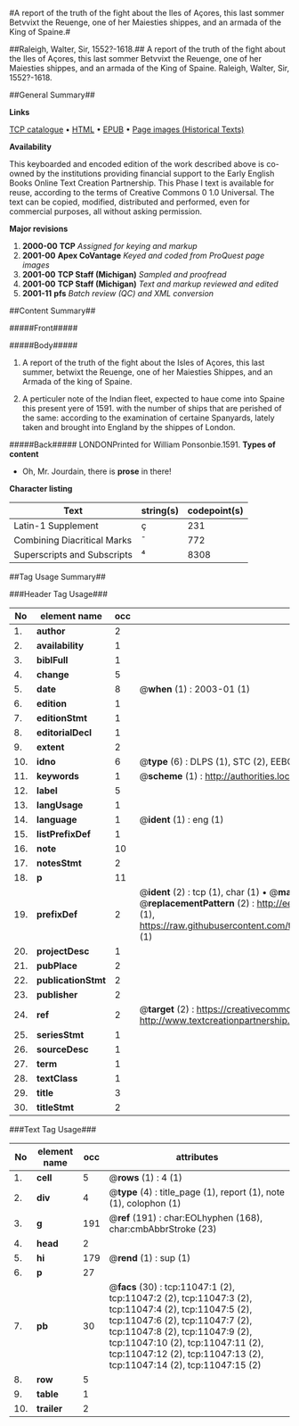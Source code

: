 #A report of the truth of the fight about the Iles of Açores, this last sommer Betvvixt the Reuenge, one of her Maiesties shippes, and an armada of the King of Spaine.#

##Raleigh, Walter, Sir, 1552?-1618.##
A report of the truth of the fight about the Iles of Açores, this last sommer Betvvixt the Reuenge, one of her Maiesties shippes, and an armada of the King of Spaine.
Raleigh, Walter, Sir, 1552?-1618.

##General Summary##

**Links**

[TCP catalogue](http://www.ota.ox.ac.uk/tcp/)  • 
[HTML](http://tei.it.ox.ac.uk/tcp/Texts-HTML/free/A10/A10376.html)  • 
[EPUB](http://tei.it.ox.ac.uk/tcp/Texts-EPUB/free/A10/A10376.epub) • 
[Page images (Historical Texts)](https://data.historicaltexts.jisc.ac.uk/view?pubId=eebo-99846102e&pageId=eebo-99846102e-11047-1)

**Availability**

This keyboarded and encoded edition of the
	       work described above is co-owned by the institutions
	       providing financial support to the Early English Books
	       Online Text Creation Partnership. This Phase I text is
	       available for reuse, according to the terms of Creative
	       Commons 0 1.0 Universal. The text can be copied,
	       modified, distributed and performed, even for
	       commercial purposes, all without asking permission.

**Major revisions**

1. __2000-00__ __TCP__ *Assigned for keying and markup*
1. __2001-00__ __Apex CoVantage__ *Keyed and coded from ProQuest page images*
1. __2001-00__ __TCP Staff (Michigan)__ *Sampled and proofread*
1. __2001-00__ __TCP Staff (Michigan)__ *Text and markup reviewed and edited*
1. __2001-11__ __pfs__ *Batch review (QC) and XML conversion*

##Content Summary##

#####Front#####

#####Body#####

1. A report of the truth of the fight about the Isles of Açores, this last summer, betwixt the Reuenge, one of her Maiesties Shippes, and an Armada of the king of Spaine.

1. A perticuler note of the Indian fleet, expected to haue come into Spaine this present yere of 1591. with the number of ships that are perished of the same: according to the examination of certaine Spanyards, lately taken and brought into England by the shippes of London.

#####Back#####
LONDONPrinted for William Ponsonbie.1591.
**Types of content**

  * Oh, Mr. Jourdain, there is **prose** in there!

**Character listing**


|Text|string(s)|codepoint(s)|
|---|---|---|
|Latin-1 Supplement|ç|231|
|Combining             Diacritical Marks|̄|772|
|Superscripts             and Subscripts|⁴|8308|

##Tag Usage Summary##

###Header Tag Usage###

|No|element name|occ|attributes|
|---|---|---|---|
|1.|__author__|2||
|2.|__availability__|1||
|3.|__biblFull__|1||
|4.|__change__|5||
|5.|__date__|8| @__when__ (1) : 2003-01 (1)|
|6.|__edition__|1||
|7.|__editionStmt__|1||
|8.|__editorialDecl__|1||
|9.|__extent__|2||
|10.|__idno__|6| @__type__ (6) : DLPS (1), STC (2), EEBO-CITATION (1), PROQUEST (1), VID (1)|
|11.|__keywords__|1| @__scheme__ (1) : http://authorities.loc.gov/ (1)|
|12.|__label__|5||
|13.|__langUsage__|1||
|14.|__language__|1| @__ident__ (1) : eng (1)|
|15.|__listPrefixDef__|1||
|16.|__note__|10||
|17.|__notesStmt__|2||
|18.|__p__|11||
|19.|__prefixDef__|2| @__ident__ (2) : tcp (1), char (1)  •  @__matchPattern__ (2) : ([0-9\-]+):([0-9IVX]+) (1), (.+) (1)  •  @__replacementPattern__ (2) : http://eebo.chadwyck.com/downloadtiff?vid=$1&page=$2 (1), https://raw.githubusercontent.com/textcreationpartnership/Texts/master/tcpchars.xml#$1 (1)|
|20.|__projectDesc__|1||
|21.|__pubPlace__|2||
|22.|__publicationStmt__|2||
|23.|__publisher__|2||
|24.|__ref__|2| @__target__ (2) : https://creativecommons.org/publicdomain/zero/1.0/ (1), http://www.textcreationpartnership.org/docs/. (1)|
|25.|__seriesStmt__|1||
|26.|__sourceDesc__|1||
|27.|__term__|1||
|28.|__textClass__|1||
|29.|__title__|3||
|30.|__titleStmt__|2||


###Text Tag Usage###

|No|element name|occ|attributes|
|---|---|---|---|
|1.|__cell__|5| @__rows__ (1) : 4 (1)|
|2.|__div__|4| @__type__ (4) : title_page (1), report (1), note (1), colophon (1)|
|3.|__g__|191| @__ref__ (191) : char:EOLhyphen (168), char:cmbAbbrStroke (23)|
|4.|__head__|2||
|5.|__hi__|179| @__rend__ (1) : sup (1)|
|6.|__p__|27||
|7.|__pb__|30| @__facs__ (30) : tcp:11047:1 (2), tcp:11047:2 (2), tcp:11047:3 (2), tcp:11047:4 (2), tcp:11047:5 (2), tcp:11047:6 (2), tcp:11047:7 (2), tcp:11047:8 (2), tcp:11047:9 (2), tcp:11047:10 (2), tcp:11047:11 (2), tcp:11047:12 (2), tcp:11047:13 (2), tcp:11047:14 (2), tcp:11047:15 (2)|
|8.|__row__|5||
|9.|__table__|1||
|10.|__trailer__|2||
